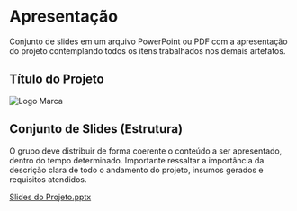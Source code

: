 # Apresentação

Conjunto de slides em um arquivo PowerPoint ou PDF com a apresentação do projeto contemplando todos os itens trabalhados nos demais artefatos.

## Título do Projeto

![Logo Marca](https://user-images.githubusercontent.com/114116491/208303030-4040dce4-8774-47d7-a57a-efa218e89cb8.png)


## Conjunto de Slides (Estrutura)

O grupo deve distribuir de forma coerente o conteúdo a ser apresentado, dentro do tempo determinado. Importante ressaltar a importância da descrição clara de todo o andamento do projeto, insumos gerados e requisitos atendidos.

[Slides do Projeto.pptx](https://github.com/ICEI-PUC-Minas-PMV-SI/pmv-si-2022-2-e1-proj-web-t3-orientacao-emprestimos/files/10253980/Slides.do.Projeto.pptx)

 
